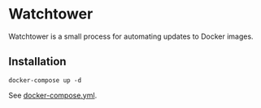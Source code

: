 # Watchtower

Watchtower is a small process for automating updates to Docker images.

## Installation

```
docker-compose up -d
```

See [docker-compose.yml](./docker-compose.yml).

